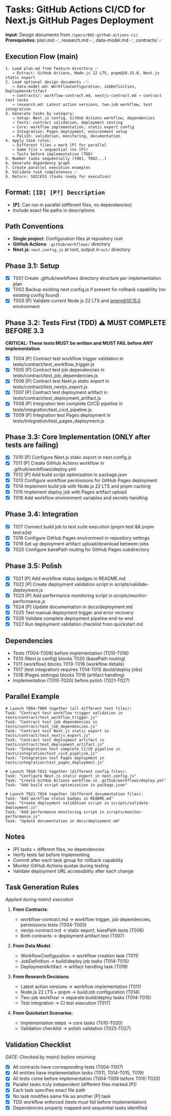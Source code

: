 # Tasks: GitHub Actions CI/CD for Next.js GitHub Pages Deployment

**Input**: Design documents from `/specs/002-github-actions-ci/`
**Prerequisites**: plan.md ✅, research.md ✅, data-model.md ✅, contracts/ ✅

## Execution Flow (main)
```
1. Load plan.md from feature directory ✅
   → Extract: GitHub Actions, Node.js 22 LTS, pnpm@10.15.0, Next.js static export
2. Load optional design documents ✅:
   → data-model.md: WorkflowConfiguration, JobDefinition, DeploymentArtifact
   → contracts/: workflow-contract.md, nextjs-contract.md → contract test tasks
   → research.md: Latest action versions, two-job workflow, test integration
3. Generate tasks by category:
   → Setup: Next.js config, GitHub Actions workflow, dependencies
   → Tests: contract validation, deployment testing
   → Core: workflow implementation, static export config
   → Integration: Pages deployment, environment setup
   → Polish: validation, monitoring, documentation
4. Apply task rules:
   → Different files = mark [P] for parallel
   → Same file = sequential (no [P])
   → Tests before implementation (TDD)
5. Number tasks sequentially (T001, T002...)
6. Generate dependency graph
7. Create parallel execution examples
8. Validate task completeness ✅
9. Return: SUCCESS (tasks ready for execution)
```

## Format: `[ID] [P?] Description`
- **[P]**: Can run in parallel (different files, no dependencies)
- Include exact file paths in descriptions

## Path Conventions
- **Single project**: Configuration files at repository root
- **GitHub Actions**: `.github/workflows/` directory
- **Next.js**: `next.config.js` at root, output in `out/` directory

## Phase 3.1: Setup
- [x] T001 Create .github/workflows directory structure per implementation plan
- [x] T002 Backup existing next.config.js if present for rollback capability (no existing config found)
- [x] T003 [P] Validate current Node.js 22 LTS and pnpm@10.15.0 environment

## Phase 3.2: Tests First (TDD) ⚠️ MUST COMPLETE BEFORE 3.3
**CRITICAL: These tests MUST be written and MUST FAIL before ANY implementation**
- [x] T004 [P] Contract test workflow trigger validation in tests/contract/test_workflow_trigger.js
- [x] T005 [P] Contract test job dependencies in tests/contract/test_job_dependencies.js
- [x] T006 [P] Contract test Next.js static export in tests/contract/test_nextjs_export.js
- [x] T007 [P] Contract test deployment artifact in tests/contract/test_deployment_artifact.js
- [x] T008 [P] Integration test complete CI/CD pipeline in tests/integration/test_cicd_pipeline.js
- [x] T009 [P] Integration test Pages deployment in tests/integration/test_pages_deployment.js

## Phase 3.3: Core Implementation (ONLY after tests are failing)
- [x] T010 [P] Configure Next.js static export in next.config.js
- [x] T011 [P] Create GitHub Actions workflow in .github/workflows/deploy.yml
- [x] T012 [P] Add build script optimization in package.json
- [x] T013 Configure workflow permissions for GitHub Pages deployment
- [x] T014 Implement build job with Node.js 22 LTS and pnpm caching
- [x] T015 Implement deploy job with Pages artifact upload
- [x] T016 Add workflow environment variables and secrets handling

## Phase 3.4: Integration
- [x] T017 Connect build job to test suite execution (pnpm test && pnpm test:e2e)
- [x] T018 Configure GitHub Pages environment in repository settings
- [x] T019 Set up deployment artifact upload/download between jobs
- [x] T020 Configure basePath routing for GitHub Pages subdirectory

## Phase 3.5: Polish
- [x] T021 [P] Add workflow status badges in README.md
- [x] T022 [P] Create deployment validation script in scripts/validate-deployment.js
- [x] T023 [P] Add performance monitoring script in scripts/monitor-performance.js
- [x] T024 [P] Update documentation in docs/deployment.md
- [x] T025 Test manual deployment trigger and error recovery
- [x] T026 Validate complete deployment pipeline end-to-end
- [x] T027 Run deployment validation checklist from quickstart.md

## Dependencies
- Tests (T004-T009) before implementation (T010-T016)
- T010 (Next.js config) blocks T020 (basePath routing)
- T011 (workflow) blocks T013-T016 (workflow details)
- T017 (test integration) requires T014-T015 (build/deploy jobs)
- T018 (Pages settings) blocks T019 (artifact handling)
- Implementation (T010-T020) before polish (T021-T027)

## Parallel Example
```
# Launch T004-T009 together (all different test files):
Task: "Contract test workflow trigger validation in tests/contract/test_workflow_trigger.js"
Task: "Contract test job dependencies in tests/contract/test_job_dependencies.js"
Task: "Contract test Next.js static export in tests/contract/test_nextjs_export.js"
Task: "Contract test deployment artifact in tests/contract/test_deployment_artifact.js"
Task: "Integration test complete CI/CD pipeline in tests/integration/test_cicd_pipeline.js"
Task: "Integration test Pages deployment in tests/integration/test_pages_deployment.js"

# Launch T010-T012 together (different config files):
Task: "Configure Next.js static export in next.config.js"
Task: "Create GitHub Actions workflow in .github/workflows/deploy.yml"
Task: "Add build script optimization in package.json"

# Launch T021-T024 together (different documentation files):
Task: "Add workflow status badges in README.md"
Task: "Create deployment validation script in scripts/validate-deployment.js"
Task: "Add performance monitoring script in scripts/monitor-performance.js"
Task: "Update documentation in docs/deployment.md"
```

## Notes
- [P] tasks = different files, no dependencies
- Verify tests fail before implementing
- Commit after each task group for rollback capability
- Monitor GitHub Actions quotas during testing
- Validate deployment URL accessibility after each change

## Task Generation Rules
*Applied during main() execution*

1. **From Contracts**:
   - workflow-contract.md → workflow trigger, job dependencies, permissions tests (T004-T005)
   - nextjs-contract.md → static export, basePath tests (T006)
   - Both contracts → deployment artifact test (T007)
   
2. **From Data Model**:
   - WorkflowConfiguration → workflow creation task (T011)
   - JobDefinition → build/deploy job tasks (T014-T015)
   - DeploymentArtifact → artifact handling task (T019)
   
3. **From Research Decisions**:
   - Latest action versions → workflow implementation (T011)
   - Node.js 22 LTS + pnpm → build job configuration (T014)
   - Two-job workflow → separate build/deploy tasks (T014-T015)
   - Test integration → CI test execution (T017)

4. **From Quickstart Scenarios**:
   - Implementation steps → core tasks (T010-T020)
   - Validation checklist → polish validation (T025-T027)

## Validation Checklist
*GATE: Checked by main() before returning*

- [x] All contracts have corresponding tests (T004-T007)
- [x] All entities have implementation tasks (T011, T014-T015, T019)
- [x] All tests come before implementation (T004-T009 before T010-T020)
- [x] Parallel tasks truly independent (different files marked [P])
- [x] Each task specifies exact file path
- [x] No task modifies same file as another [P] task
- [x] TDD workflow enforced (tests must fail before implementation)
- [x] Dependencies properly mapped and sequential tasks identified